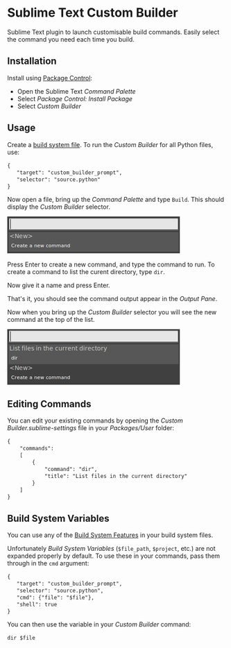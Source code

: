 Sublime Text Custom Builder
===========================

Sublime Text plugin to launch customisable build commands. Easily select the command you need each time you build.

Installation
------------

Install using [Package Control](https://sublime.wbond.net/):

* Open the Sublime Text *Command Palette*
* Select *Package Control: Install Package*
* Select *Custom Builder*

Usage
-----

Create a [build system file](http://docs.sublimetext.info/en/latest/file_processing/build_systems.html). 
To run the *Custom Builder* for all Python files, use:
```
{
   "target": "custom_builder_prompt",
   "selector": "source.python"
}
```

Now open a file, bring up the *Command Palette* and type ```Build```. This should display the *Custom Builder* selector.

![Empty Custom Builder selector](https://github.com/sneakypete81/images/raw/master/sublime_custom_builder_screenshot_empty.png)

Press Enter to create a new command, and type the command to run. 
To create a command to list the curent directory, type ```dir```.

Now give it a name and press Enter.

That's it, you should see the command output appear in the *Output Pane*.

Now when you bring up the *Custom Builder* selector you will see the new command at the top of the list.

![Custom Builder selector](https://github.com/sneakypete81/images/raw/master/sublime_custom_builder_screenshot_single.png)

Editing Commands
----------------

You can edit your existing commands by opening the *Custom Builder.sublime-settings* file in your *Packages/User* folder:

```
{
	"commands":
	[
		{
			"command": "dir",
			"title": "List files in the current directory"
		}
	]
}
```

Build System Variables
----------------------

You can use any of the [Build System Features](http://docs.sublimetext.info/en/latest/reference/build_systems.html) in your build system files.

Unfortunately *Build System Variables* (```$file_path```, ```$project```, etc.) are not expanded properly by default. To use these in your commands, pass them through in the ```cmd``` argument:

```
{
   "target": "custom_builder_prompt",
   "selector": "source.python",
   "cmd": {"file": "$file"},
   "shell": true
}
```

You can then use the variable in your *Custom Builder* command:

```
dir $file
```

